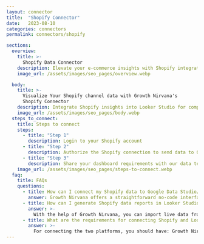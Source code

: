 ```yaml
---
layout: connector
title:  "Shopify Connector"
date:   2023-08-10
categories: connectors
permalink: connectors/shopify

sections:
  overview:
    title: >-
      Shopify Data Connector
    description: Elevate your e-commerce insights with Shopify integration. Seamlessly merge e-commerce data from Shopify with Looker Studio's analytical capabilities, unlocking insights that drive online sales strategies, customer journeys, and operational excellence.
    image_url: /assets/images/seo_pages/overview.webp

  body:
    title: >-
      Visualize Your Shopify channel data with Growth Nirvana's
      Shopify Connector
    description: Integrate Shopify insights into Looker Studio for comprehensive e-commerce analytics that guide your online retail strategies.
    image_url: /assets/images/seo_pages/body.webp
  steps_to_connect:
    title: Steps to connect
    steps:
      - title: "Step 1"
        description: Login to your Shopify account
      - title: "Step 2"
        description: Authorize the Shopify connection to send data to Growth Nirvana
      - title: "Step 3"
        description: Share your dashboard requirements with our data team. We will build the report for you.
    image_url: /assets/images/seo_pages/steps-to-connect.webp
  faq:
    title: FAQs
    questions:
      - title: How can I connect my Shopify data to Google Data Studio/Looker Studio?
        answer: Growth Nirvana offers a straightforward no-code interface to connect to Shopify data sources.
      - title: How can I generate Shopify data reports in Looker Studio?
        answer: >-
          With the help of Growth Nirvana, you can import live data from Shopify into Looker Studio. These data can be viewed in charts, tables, and dashboards to generate branded reports that can be shared instantly.
      - title: What are the requirements for connecting Shopify and Looker Studio?
        answer: >-
          For connecting the two platforms, you should have: Growth Nirvana Account and Shopify Ads Account
---
```

